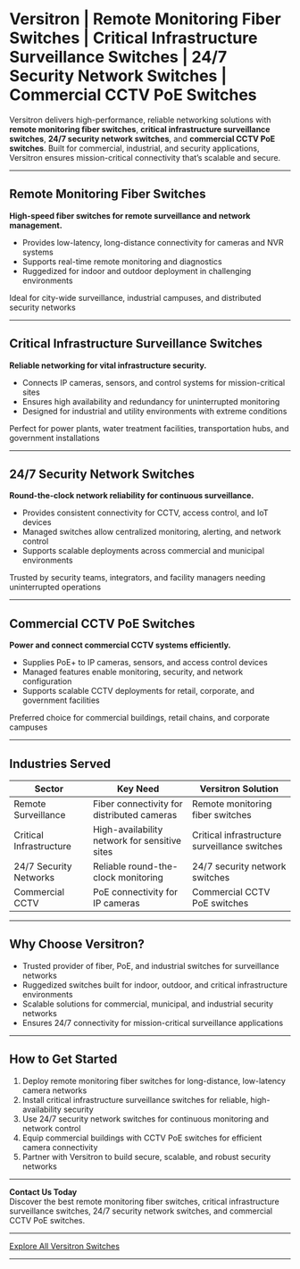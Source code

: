 # Versitron | Remote Monitoring Fiber Switches | Critical Infrastructure Surveillance Switches | 24/7 Security Network Switches | Commercial CCTV PoE Switches

Versitron delivers high-performance, reliable networking solutions with **remote monitoring fiber switches**, **critical infrastructure surveillance switches**, **24/7 security network switches**, and **commercial CCTV PoE switches**. Built for commercial, industrial, and security applications, Versitron ensures mission-critical connectivity that’s scalable and secure.

---

## Remote Monitoring Fiber Switches

**High-speed fiber switches for remote surveillance and network management.**

- Provides low-latency, long-distance connectivity for cameras and NVR systems  
- Supports real-time remote monitoring and diagnostics  
- Ruggedized for indoor and outdoor deployment in challenging environments  

Ideal for city-wide surveillance, industrial campuses, and distributed security networks  

---

## Critical Infrastructure Surveillance Switches

**Reliable networking for vital infrastructure security.**

- Connects IP cameras, sensors, and control systems for mission-critical sites  
- Ensures high availability and redundancy for uninterrupted monitoring  
- Designed for industrial and utility environments with extreme conditions  

Perfect for power plants, water treatment facilities, transportation hubs, and government installations  

---

## 24/7 Security Network Switches

**Round-the-clock network reliability for continuous surveillance.**

- Provides consistent connectivity for CCTV, access control, and IoT devices  
- Managed switches allow centralized monitoring, alerting, and network control  
- Supports scalable deployments across commercial and municipal environments  

Trusted by security teams, integrators, and facility managers needing uninterrupted operations  

---

## Commercial CCTV PoE Switches

**Power and connect commercial CCTV systems efficiently.**

- Supplies PoE+ to IP cameras, sensors, and access control devices  
- Managed features enable monitoring, security, and network configuration  
- Supports scalable CCTV deployments for retail, corporate, and government facilities  

Preferred choice for commercial buildings, retail chains, and corporate campuses  

---

## Industries Served

| Sector                  | Key Need                                           | Versitron Solution                               |
|-------------------------|---------------------------------------------------|--------------------------------------------------|
| Remote Surveillance     | Fiber connectivity for distributed cameras       | Remote monitoring fiber switches                 |
| Critical Infrastructure | High-availability network for sensitive sites   | Critical infrastructure surveillance switches   |
| 24/7 Security Networks  | Reliable round-the-clock monitoring              | 24/7 security network switches                  |
| Commercial CCTV         | PoE connectivity for IP cameras                  | Commercial CCTV PoE switches                     |

---

## Why Choose Versitron?

- Trusted provider of fiber, PoE, and industrial switches for surveillance networks  
- Ruggedized switches built for indoor, outdoor, and critical infrastructure environments  
- Scalable solutions for commercial, municipal, and industrial security networks  
- Ensures 24/7 connectivity for mission-critical surveillance applications  

---

## How to Get Started

1. Deploy remote monitoring fiber switches for long-distance, low-latency camera networks  
2. Install critical infrastructure surveillance switches for reliable, high-availability security  
3. Use 24/7 security network switches for continuous monitoring and network control  
4. Equip commercial buildings with CCTV PoE switches for efficient camera connectivity  
5. Partner with Versitron to build secure, scalable, and robust security networks  

---

**Contact Us Today**  
Discover the best remote monitoring fiber switches, critical infrastructure surveillance switches, 24/7 security network switches, and commercial CCTV PoE switches.  

---

[Explore All Versitron Switches](https://www.versitron.com/collections/fiber-optic-network-switches)

---

